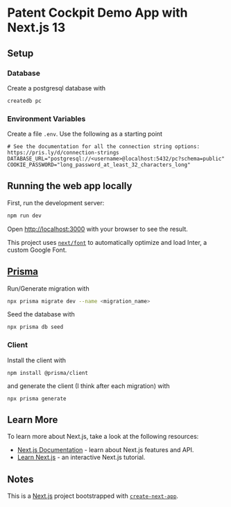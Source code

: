 # Patent Cockpit Demo App with Next.js 13

## Setup

### Database

Create a postgresql database with

```bash
createdb pc
```

### Environment Variables

Create a file `.env`. Use the following as a starting point

```
# See the documentation for all the connection string options: https://pris.ly/d/connection-strings
DATABASE_URL="postgresql://<username>@localhost:5432/pc?schema=public"
COOKIE_PASSWORD="long_password_at_least_32_characters_long"
```

## Running the web app locally

First, run the development server:

```bash
npm run dev
```

Open [http://localhost:3000](http://localhost:3000) with your browser to see the result.

This project uses [`next/font`](https://nextjs.org/docs/basic-features/font-optimization) to automatically optimize and load Inter, a custom Google Font.

## [Prisma](prisma.io)

Run/Generate migration with

```bash
npx prisma migrate dev --name <migration_name>
```

Seed the database with

```bash
npx prisma db seed
```

### Client

Install the client with

```
npm install @prisma/client
```

and generate the client (I think after each migration) with 

```
npx prisma generate
```


## Learn More

To learn more about Next.js, take a look at the following resources:

- [Next.js Documentation](https://nextjs.org/docs) - learn about Next.js features and API.
- [Learn Next.js](https://nextjs.org/learn) - an interactive Next.js tutorial.


## Notes

This is a [Next.js](https://nextjs.org/) project bootstrapped with [`create-next-app`](https://github.com/vercel/next.js/tree/canary/packages/create-next-app).
